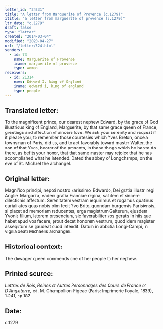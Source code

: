 ```yaml
---
letter_id: "24231"
title: "A letter from Marguerite of Provence (c.1279)"
ititle: "a letter from marguerite of provence (c.1279)"
ltr_date: "c.1279"
draft: false
type: "letter"
created: "2014-03-04"
modified: "2020-04-27"
url: "/letter/524.html"
senders:
  - id: 73
    name: Marguerite of Provence
    iname: marguerite of provence
    type: woman
receivers:
  - id: 21314
    name: Edward I, king of England
    iname: edward i, king of england
    type: people
---
```

<h2> Translated letter:</h2>To the magnificent prince, our dearest nephew Edward, by the grace of God illustrious king of England, Marguerite, by that same grace queen of France, greetings and affection of sincere love.
We ask your serenity and request if it please you, to remember those courtesies which Yves Breton, once a townsman of Paris, did us, and to act favorably toward master Walter, the son of that Yves, bearer of the presents, in those things which he has to do there, as befits your honor, that that same master may rejoice that he has accomplished what he intended.
Dated the abbey of Longchamps, on the eve of St. Michael the archangel.
<h2 class="mt-4"> Original letter:</h2>Magnifico principi, nepoti nostro karissimo, Edwardo, Dei gratia illustri regi Anglie, Margarita, eadem gratia Franciae regina, salutem et sincere dilectionis affectum. Serenitatem vestram requirimus et rogamus quatinus curialitates quas nobis olim fecit Yvo Brito, quondam burgensis Parisiensis, si placet ad memoriam reducentes, erga magistrum Galterum, ejusdem Yvonis filium, latorem presencium, sic favorabiliter vos geratis in hiis que habet apud vos facere, prout decet honorem vestrum, quod idem magister assequtum se gaudeat quod intendit. Datum in abbatia Longi-Campi, in vigilia beati Michaelis archangeli.
<h2 class="mt-4"> Historical context:</h2>The dowager queen commends one of her people to her nephew.
<h2 class="mt-4"> Printed source:</h2><p><em>Lettres de Rois, Reines et Autres Personnages des Cours de France et D'Angleterre,</em> ed. M. Champollion-Figeac (Paris: Imprimerie Royale, 1839), 1.241, ep.187</p><h2 class="mt-4"> Date:</h2>c.1279